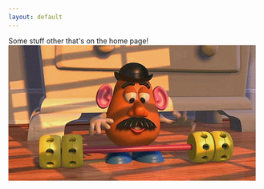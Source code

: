 ```yaml
---
layout: default
---
```


Some stuff other that's on the home page!
![example image](assets/example.gif)
